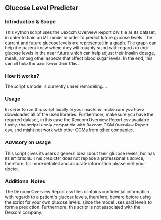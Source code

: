 ## Glucose Level Predicter
### Introduction & Scope
This Python script uses the Dexcom Overview Report csv file as its dataset, in order to train an ML model in order to predict future glucose levels. The current and future glucose levels are represented in a graph. The graph can help the patient know where they will roughly stand with regards to their glucose levels in the near future which can help adjust their insulin dosage, meals, among other aspects that affect blood sugar levels. In the end, this can all help the user lower their h1ac.
### How it works?
The script's model is currently under remodeling....
### Usage
In order to run this script locally in your machine, make sure you have downloaded all of the used libraries. Furthermore, make sure you have the required dataset, in this case the Dexcom Overview Report csv available. Laslty, the script is only compatible with Dexcom CGM Overview Report csv, and might not work with other CGMs from other companies. 
### Advisory on Usage
This script gives its users a general idea about their glucose levels, but has its limitations. This predicter does not replace a professional's adivce, therefore, for more detailed and accurate information please visit your doctor. 
### Additional Notes
The Dexcom Overview Report csv files contains confidential information with regards to a patient's glucose levels, therefore, beware before using the script for your own glucose levels, since the model uses said levels to form a prediction. Furthermore, this script is not associated with the Dexcom company.

